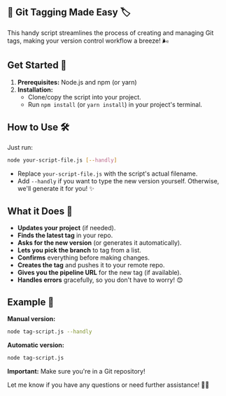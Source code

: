 ## 🚀 Git Tagging Made Easy 🏷️

This handy script streamlines the process of creating and managing Git tags, making your version control workflow a breeze! 🌬️

## Get Started 💪

1. **Prerequisites:** Node.js and npm (or yarn)
2. **Installation:**
    - Clone/copy the script into your project.
    - Run `npm install` (or `yarn install`) in your project's terminal.

## How to Use 🛠️

Just run:

```bash
node your-script-file.js [--handly]
```

- Replace `your-script-file.js` with the script's actual filename.
- Add `--handly` if you want to type the new version yourself. Otherwise, we'll generate it for you! ✨

## What it Does 🤖

- **Updates your project** (if needed).
- **Finds the latest tag** in your repo.
- **Asks for the new version** (or generates it automatically).
- **Lets you pick the branch** to tag from a list.
- **Confirms** everything before making changes.
- **Creates the tag** and pushes it to your remote repo.
- **Gives you the pipeline URL** for the new tag (if available).
- **Handles errors** gracefully, so you don't have to worry! 😊

## Example 🎉

**Manual version:**

```bash
node tag-script.js --handly
```

**Automatic version:**

```bash
node tag-script.js
```

**Important:** Make sure you're in a Git repository!

Let me know if you have any questions or need further assistance! 🙋‍♀️ 
